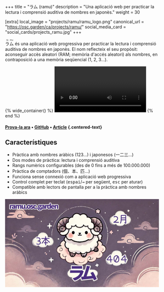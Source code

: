 +++
title = "ラム (ramu)"
description = "Una aplicació web per practicar la lectura i comprensió auditiva de nombres en japonès."
weight = 30

[extra]
local_image = "projects/ramu/ramu_logo.png"
canonical_url = "https://osc.garden/ca/projects/ramu/"
social_media_card = "social_cards/projects_ramu.jpg"
+++

<ruby>ラ<rt>ra</rt>ム<rt>mu</rt></ruby> és una aplicació web progressiva per practicar la lectura i comprensió auditiva de nombres en japonès. El nom reflecteix el seu propòsit: aconseguir accès aleatori (RAM; memòria d'accés aleatori) als nombres, en contraposició a una memòria seqüencial (1, 2, 3…).

{% wide_container() %}
<video controls src="media/ラム_demo.mp4" title="demo de ramu"></video>
{% end %}

#### [Prova-la ara](https://ramu.osc.garden) • [GitHub](https://github.com/welpo/ramu) • [Article](https://osc.garden/ca/blog/ramu-japanese-numbers-practice-web-app/) {.centered-text}

## Característiques

- Pràctica amb nombres aràbics (123…) i japonesos (一二三…)
- Dos modes de pràctica: lectura i comprensió auditiva
- Rangs numèrics configurables (des de 0 fins a més de 100.000.000)
- Pràctica de comptadors (個、本、匹…)
- Funciona sense connexió com a aplicació web progressiva
- Control complet per teclat (<kbd>espai</kbd>/<kbd>→</kbd> per següent, <kbd>esc</kbd> per aturar)
- Compatible amb lectors de pantalla per a la pràctica amb nombres aràbics

[![targeta social de ramu](social_cards/projects_ramu.jpg)](https://ramu.osc.garden)
